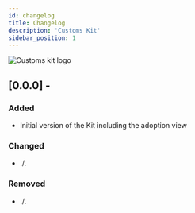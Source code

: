 ```yaml
---
id: changelog
title: Changelog
description: 'Customs Kit'
sidebar_position: 1
---
```


![Customs kit logo](@site/static/img/kits/customs/customs-kit-logo.svg)

## [0.0.0] -

### Added

- Initial version of the Kit including the adoption view

### Changed

- ./.

### Removed

- ./.
